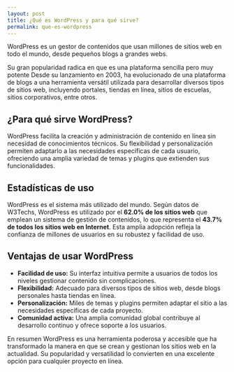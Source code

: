 ```yaml
---
layout: post
title: ¿Qué es WordPress y para qué sirve?
permalink: que-es-wordpress
---
```


WordPress es un gestor de contenidos que usan millones de sitios web en todo el mundo, desde pequeños blogs a grandes webs.

Su gran popularidad radica en que es una plataforma sencilla pero muy potente Desde su lanzamiento en 2003, ha evolucionado de una plataforma de blogs a una herramienta versátil utilizada para desarrollar diversos tipos de sitios web, incluyendo portales, tiendas en línea, sitios de escuelas, sitios corporativos, entre otros.

## ¿Para qué sirve WordPress?

WordPress facilita la creación y administración de contenido en línea sin necesidad de conocimientos técnicos. Su flexibilidad y personalización permiten adaptarlo a las necesidades específicas de cada usuario, ofreciendo una amplia variedad de temas y plugins que extienden sus funcionalidades.

## Estadísticas de uso

WordPress es el sistema más utilizado del mundo. Según datos de W3Techs, WordPress es utilizado por el **62.0% de los sitios web** que emplean un sistema de gestión de contenidos, lo que representa el **43.7% de todos los sitios web en Internet**. Esta amplia adopción refleja la confianza de millones de usuarios en su robustez y facilidad de uso.

## Ventajas de usar WordPress

- **Facilidad de uso:** Su interfaz intuitiva permite a usuarios de todos los niveles gestionar contenido sin complicaciones.
- **Flexibilidad:** Adecuado para diversos tipos de sitios web, desde blogs personales hasta tiendas en línea.
- **Personalización:** Miles de temas y plugins permiten adaptar el sitio a las necesidades específicas de cada proyecto.
- **Comunidad activa:** Una amplia comunidad global contribuye al desarrollo continuo y ofrece soporte a los usuarios.

En resumen WordPress es una herramienta poderosa y accesible que ha transformado la manera en que se crean y gestionan los sitios web en la actualidad. Su popularidad y versatilidad lo convierten en una excelente opción para cualquier proyecto en línea.
